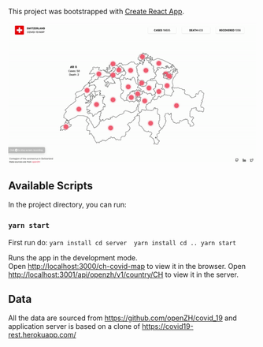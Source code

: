 This project was bootstrapped with [Create React App](https://github.com/facebook/create-react-app).

![](demo.gif)

## Available Scripts

In the project directory, you can run:

### `yarn start`
First run do:
``
yarn install
cd server 
yarn install
cd ..
yarn start
``

Runs the app in the development mode.<br />
Open [http://localhost:3000/ch-covid-map](http://localhost:3000/ch-covid-map) to view it in the browser.
Open [http://localhost:3001/api/openzh/v1/country/CH](http://localhost:3001/api/openzh/v1/country/CH) to view it in the server.

## Data
All the data are sourced from https://github.com/openZH/covid_19 and application server is based on a clone of https://covid19-rest.herokuapp.com/
